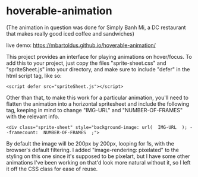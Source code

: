 # hoverable-animation

(The animation in question was done for Simply Banh Mi, a DC restaurant that makes really good iced coffee and sandwiches)

live demo: https://mbartoldus.github.io/hoverable-animation/

This project provides an interface for playing animations on hover/focus. To add this to your project, just copy the files "sprite-sheet.css" and "spriteSheet.js" into your directory, and make sure to include "defer" in the html script tag, like so:

    <script defer src="spriteSheet.js"></script>

Other than that, to make this work for a particular animation, you'll need to flatten the animation into a horizontal spritesheet and include the following tag, keeping in mind to change "IMG-URL" and "NUMBER-OF-FRAMES" with the relevant info.

    <div class="sprite-sheet" style="background-image: url(  IMG-URL  ); --framecount:  NUMBER-OF-FRAMES  ;">

By default the image will be 200px by 200px, looping for 1s, with the browser's default filtering. I added "image-rendering: pixelated" to the styling on this one since it's supposed to be pixelart, but I have some other animations I've been working on that'd look more natural without it, so I left it off the CSS class for ease of reuse.

